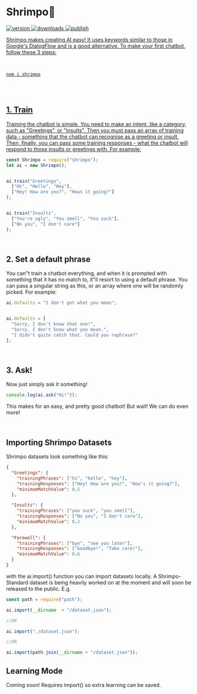 # Shrimpo🍤

<a href="https://www.npmjs.com/package/shrimpo"><img src="https://img.shields.io/npm/v/shrimpo?style=flat&color=red&logo=npm&logoColor=white" alt="version" />
<a href="https://www.npmjs.com/package/shrimpo"><img src="https://img.shields.io/npm/dt/shrimpo?style=flat&color=blue&logo=docusign&logoColor=white" alt="downloads" />
<img src="https://github.com/polish-penguin-dev/Shrimpo/actions/workflows/publish.yml/badge.svg" alt="publish">

Shrimpo makes creating AI easy! It uses keywords similar to those in Google's DialogFlow and is a good alternative. To make your first chatbot, follow these 3 steps:

<br>

```console
npm i shrimpo
```

<br><br>

## 1. Train

Training the chatbot is simple. You need to make an intent, like a category, such as "Greetings", or "Insults". Then you must pass an array of training data - something that the chatbot can recognise as a greeting or insult. Then, finally, you can pass some training responses - what the chatbot will respond to those insults or greetings with. For example:

```js
const Shrimpo = require("shrimpo");
let ai = new Shrimpo();


ai.train("Greetings", 
  ["Hi", "Hello", "Hey"],
  ["Hey! How are you?", "Hows it going?"]
);


ai.train("Insults",
  ["You're ugly", "You smell", "You suck"],
  ["No you", "I don't care"]
);
```

<br>

## 2. Set a default phrase

You can"t train a chatbot everything, and when it is prompted with something that it has no match to, it"ll resort to using a default phrase. You can pass a singular string as this, or an array where one will be randomly picked. For example:

```js
ai.defaults = "I don't get what you mean";


ai.defaults = [
  "Sorry, I don't know that one!",
  "Sorry, I don't know what you mean.",
  "I didn't quite catch that. Could you rephrase?"
];
```

<br>

## 3. Ask!

Now just simply ask it something!

```js
console.log(ai.ask("Hi!"));
```

This makes for an easy, and pretty good chatbot! But wait! We can do even more!

<br>

## Importing Shrimpo Datasets

Shrimpo datasets look something like this:

```json
{
  "Greetings": {
    "trainingPhrases": ["hi", "hello", "hey"],
    "trainingResponses": ["Hey! How are you?", "How's it going?"],
    "minimumMatchValue": 0.5
  },

  "Insults": {
    "trainingPhrases": ["you suck", "you smell"],
    "trainingResponses": ["No you", "I don't care"],
    "minimumMatchValue": 0.3
  },

  "Farewell": {
    "trainingPhrases": ["bye", "see you later"],
    "trainingResponses": ["Goodbye!", "Take care!"],
    "minimumMatchValue": 0.6
  }
}
```

with the ai.import() function you can import datasets locally. A Shrimpo-Standard dataset is being heavily worked on at the moment and will soon be released to the public. E.g.

```js
const path = require("path");

ai.import(__dirname  + "/dataset.json");

//OR

ai.import("./dataset.json");

//OR

ai.import(path.join(__dirname + "/dataset.json"));
```

## Learning Mode

Coming soon! Requires import() so extra learning can be saved.
